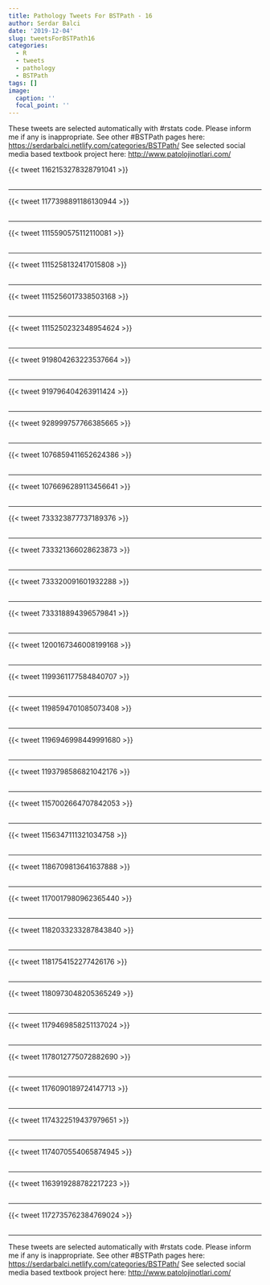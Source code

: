 ```yaml
---
title: Pathology Tweets For BSTPath - 16
author: Serdar Balci
date: '2019-12-04'
slug: tweetsForBSTPath16
categories:
  - R
  - tweets
  - pathology
  - BSTPath
tags: []
image:
  caption: ''
  focal_point: ''
---
```



These tweets are selected automatically with #rstats code. Please inform me if any is inappropriate.
See other #BSTPath pages here: https://serdarbalci.netlify.com/categories/BSTPath/ 
See selected social media based textbook project here: http://www.patolojinotlari.com/

{{< tweet 1162153278328791041 >}}
<br>
<br>
<hr>
{{< tweet 1177398891186130944 >}}
<br>
<br>
<hr>
{{< tweet 1115590575112110081 >}}
<br>
<br>
<hr>
{{< tweet 1115258132417015808 >}}
<br>
<br>
<hr>
{{< tweet 1115256017338503168 >}}
<br>
<br>
<hr>
{{< tweet 1115250232348954624 >}}
<br>
<br>
<hr>
{{< tweet 919804263223537664 >}}
<br>
<br>
<hr>
{{< tweet 919796404263911424 >}}
<br>
<br>
<hr>
{{< tweet 928999757766385665 >}}
<br>
<br>
<hr>
{{< tweet 1076859411652624386 >}}
<br>
<br>
<hr>
{{< tweet 1076696289113456641 >}}
<br>
<br>
<hr>
{{< tweet 733323877737189376 >}}
<br>
<br>
<hr>
{{< tweet 733321366028623873 >}}
<br>
<br>
<hr>
{{< tweet 733320091601932288 >}}
<br>
<br>
<hr>
{{< tweet 733318894396579841 >}}
<br>
<br>
<hr>
{{< tweet 1200167346008199168 >}}
<br>
<br>
<hr>
{{< tweet 1199361177584840707 >}}
<br>
<br>
<hr>
{{< tweet 1198594701085073408 >}}
<br>
<br>
<hr>
{{< tweet 1196946998449991680 >}}
<br>
<br>
<hr>
{{< tweet 1193798586821042176 >}}
<br>
<br>
<hr>
{{< tweet 1157002664707842053 >}}
<br>
<br>
<hr>
{{< tweet 1156347111321034758 >}}
<br>
<br>
<hr>
{{< tweet 1186709813641637888 >}}
<br>
<br>
<hr>
{{< tweet 1170017980962365440 >}}
<br>
<br>
<hr>
{{< tweet 1182033233287843840 >}}
<br>
<br>
<hr>
{{< tweet 1181754152277426176 >}}
<br>
<br>
<hr>
{{< tweet 1180973048205365249 >}}
<br>
<br>
<hr>
{{< tweet 1179469858251137024 >}}
<br>
<br>
<hr>
{{< tweet 1178012775072882690 >}}
<br>
<br>
<hr>
{{< tweet 1176090189724147713 >}}
<br>
<br>
<hr>
{{< tweet 1174322519437979651 >}}
<br>
<br>
<hr>
{{< tweet 1174070554065874945 >}}
<br>
<br>
<hr>
{{< tweet 1163919288782217223 >}}
<br>
<br>
<hr>
{{< tweet 1172735762384769024 >}}
<br>
<br>
<hr>


These tweets are selected automatically with #rstats code. Please inform me if any is inappropriate.
See other #BSTPath pages here: https://serdarbalci.netlify.com/categories/BSTPath/ 
See selected social media based textbook project here: http://www.patolojinotlari.com/
